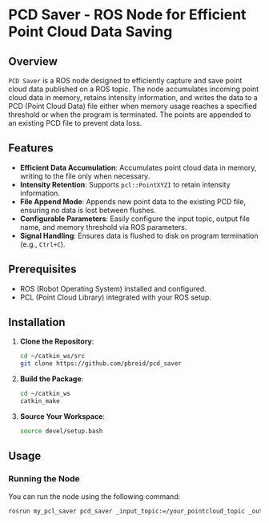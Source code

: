 # PCD Saver - ROS Node for Efficient Point Cloud Data Saving

## Overview

`PCD Saver` is a ROS node designed to efficiently capture and save point cloud data published on a ROS topic. The node accumulates incoming point cloud data in memory, retains intensity information, and writes the data to a PCD (Point Cloud Data) file either when memory usage reaches a specified threshold or when the program is terminated. The points are appended to an existing PCD file to prevent data loss.

## Features

- **Efficient Data Accumulation**: Accumulates point cloud data in memory, writing to the file only when necessary.
- **Intensity Retention**: Supports `pcl::PointXYZI` to retain intensity information.
- **File Append Mode**: Appends new point data to the existing PCD file, ensuring no data is lost between flushes.
- **Configurable Parameters**: Easily configure the input topic, output file name, and memory threshold via ROS parameters.
- **Signal Handling**: Ensures data is flushed to disk on program termination (e.g., `Ctrl+C`).

## Prerequisites

- ROS (Robot Operating System) installed and configured.
- PCL (Point Cloud Library) integrated with your ROS setup.

## Installation

1. **Clone the Repository**:
    ```bash
    cd ~/catkin_ws/src
    git clone https://github.com/pbreid/pcd_saver
    ```

2. **Build the Package**:
    ```bash
    cd ~/catkin_ws
    catkin_make
    ```

3. **Source Your Workspace**:
    ```bash
    source devel/setup.bash
    ```

## Usage

### Running the Node

You can run the node using the following command:

```bash
rosrun my_pcl_saver pcd_saver _input_topic:=/your_pointcloud_topic _output_file:=/path/to/output.pcd _max_points:=1000000
